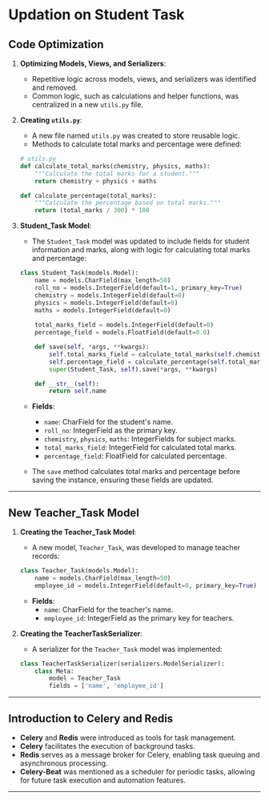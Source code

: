 
# Updation on Student Task





## Code Optimization

1. **Optimizing Models, Views, and Serializers**:
   - Repetitive logic across models, views, and serializers was identified and removed.
   - Common logic, such as calculations and helper functions, was centralized in a new `utils.py` file.

2. **Creating `utils.py`**:
   - A new file named `utils.py` was created to store reusable logic.
   - Methods to calculate total marks and percentage were defined:

   ```python
   # utils.py
   def calculate_total_marks(chemistry, physics, maths):
       """Calculate the total marks for a student."""
       return chemistry + physics + maths

   def calculate_percentage(total_marks):
       """Calculate the percentage based on total marks."""
       return (total_marks / 300) * 100
   ```

3. **Student_Task Model**:
   - The `Student_Task` model was updated to include fields for student information and marks, along with logic for calculating total marks and percentage:

   ```python
   class Student_Task(models.Model):
       name = models.CharField(max_length=50)
       roll_no = models.IntegerField(default=1, primary_key=True)
       chemistry = models.IntegerField(default=0)
       physics = models.IntegerField(default=0)
       maths = models.IntegerField(default=0)
       
       total_marks_field = models.IntegerField(default=0)  
       percentage_field = models.FloatField(default=0.0)   

       def save(self, *args, **kwargs):
           self.total_marks_field = calculate_total_marks(self.chemistry, self.physics, self.maths)
           self.percentage_field = calculate_percentage(self.total_marks_field)
           super(Student_Task, self).save(*args, **kwargs)

       def __str__(self):
           return self.name
   ```

   - **Fields**:
     - `name`: CharField for the student's name.
     - `roll_no`: IntegerField as the primary key.
     - `chemistry`, `physics`, `maths`: IntegerFields for subject marks.
     - `total_marks_field`: IntegerField for calculated total marks.
     - `percentage_field`: FloatField for calculated percentage.

   - The `save` method calculates total marks and percentage before saving the instance, ensuring these fields are updated.

---

## New Teacher_Task Model

1. **Creating the Teacher_Task Model**:
   - A new model, `Teacher_Task`, was developed to manage teacher records:

   ```python
   class Teacher_Task(models.Model):
       name = models.CharField(max_length=50)
       employee_id = models.IntegerField(default=0, primary_key=True)
   ```

   - **Fields**:
     - `name`: CharField for the teacher's name.
     - `employee_id`: IntegerField as the primary key for teachers.

2. **Creating the TeacherTaskSerializer**:
   - A serializer for the `Teacher_Task` model was implemented:

   ```python
   class TeacherTaskSerializer(serializers.ModelSerializer):
       class Meta:
           model = Teacher_Task
           fields = ['name', 'employee_id']   
   ```

---

## Introduction to Celery and Redis

- **Celery** and **Redis** were introduced as tools for task management.
- **Celery** facilitates the execution of background tasks.
- **Redis** serves as a message broker for Celery, enabling task queuing and asynchronous processing.
- **Celery-Beat** was mentioned as a scheduler for periodic tasks, allowing for future task execution and automation features.

---


